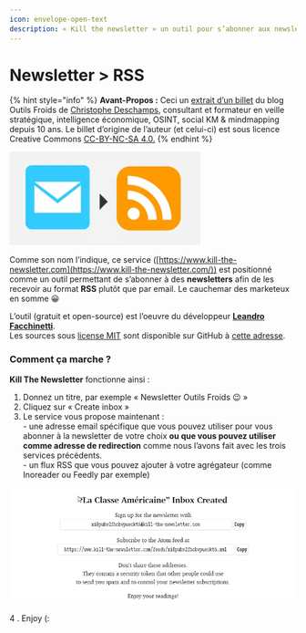 ```yaml
---
icon: envelope-open-text
description: « Kill the newsletter » un outil pour s’abonner aux newsletters via Flux RSS
---
```


# Newsletter > RSS

{% hint style="info" %}
**Avant-Propos :** Ceci un [extrait d’un billet](http://www.outilsfroids.net/2019/03/le-chainon-manquant-comment-recevoir-automatiquement-des-emails-dans-un-agregateur-rss/#Solution_4_Kill_the_newsletter_gratuit) du blog Outils Froids de [Christophe Deschamps](https://twitter.com/crid), consultant et formateur en veille stratégique, intelligence économique, OSINT, social KM & mindmapping depuis 10 ans. Le billet d’origine de l’auteur (et celui-ci) est sous licence Creative Commons [CC-BY-NC-SA 4.0.](https://creativecommons.org/licenses/by-nc-sa/4.0/deed.fr)
{% endhint %}

![](<../../.gitbook/assets/image (9) (1).png>)

Comme son nom l’indique, ce service ([https://www.kill-the-newsletter.com](https://www.kill-the-newsletter.com/)) est positionné comme un outil permettant de s’abonner à des **newsletters** afin de les recevoir au format **RSS** plutôt que par email. Le cauchemar des marketeux en somme 😀

L’outil (gratuit et open-source) est l’oeuvre du développeur [**Leandro Facchinetti**](https://www.leafac.com/). \
Les sources sous [license MIT](https://github.com/leafac/www.kill-the-newsletter.com/blob/master/LICENSE) sont disponible sur GitHub à [cette adresse](https://github.com/leafac/www.kill-the-newsletter.com).

### Comment ça marche ?

**Kill The Newsletter** fonctionne ainsi :

1. Donnez un titre, par exemple « Newsletter Outils Froids 😉 »
2. Cliquez sur « Create inbox »
3. Le service vous propose maintenant :\
   \- une adresse email spécifique que vous pouvez utiliser pour vous abonner à la newsletter de votre choix **ou que vous pouvez utiliser comme adresse de redirection** comme nous l’avons fait avec les trois services précédents.\
   \- un flux RSS que vous pouvez ajouter à votre agrégateur (comme Inoreader ou Feedly par exemple)

![](<../../.gitbook/assets/image (22) (1).png>)

4 . Enjoy (:
